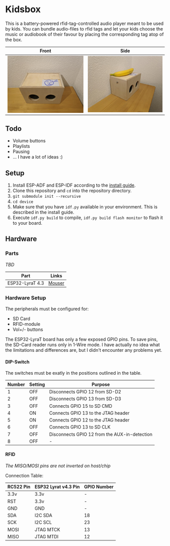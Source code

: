 # Kidsbox

This is a battery-powered rfid-tag-controlled audio player meant to be used by kids.
You can bundle audio-files to rfid tags and let your kids choose the music or audiobook of their favour by placing the corresponding tag atop of the box.

|Front|Side|
|-|-|
|![Frontal View](docs/img/front.jpeg)|![Side View](docs/img/side.jpeg)|

## Todo

- Volume buttons
- Playlists
- Pausing
- ... I have a lot of ideas :)

## Setup

1. Install ESP-ADF and ESP-IDF according to the [install guide](https://docs.espressif.com/projects/esp-adf/en/latest/get-started/index.html#installation-step-by-step).
2. Clone this repository and `cd` into the repository directory.
3. `git submodule init --recursive`
3. `cd device`
4. Make sure that you have `idf.py` available in your environment. This is described in the install guide.
5. Execute `idf.py build` to compile, `idf.py build flash monitor` to flash it to your board.

## Hardware

### Parts

_TBD_

|Part|Links|
|-|-|
|ESP32-LyraT 4.3|[Mouser](https://www.mouser.de/ProductDetail/Espressif-Systems/ESP32-LyraT?qs=MLItCLRbWsxPzPCja546ZA%3D%3D)|


### Hardware Setup

The peripherals must be configured for:

- SD Card
- RFID-module
- Vol+/- buttons 

The ESP32-LyraT board has only a few exposed GPIO pins. To save pins, the SD-Card reader runs only in 1-Wire mode. I have actually no idea what the limitations and differences are, but I didn't encounter any problems yet.

#### DIP-Switch

The switches must be exatly in the positions outlined in the table.

|Number|Setting|Purpose|
|-|-|-|
|1|OFF|Disconnects GPIO 12 from SD-D2|
|2|OFF|Disconnects GPIO 13 from SD-D3|
|3|OFF|Connects GPIO 15 to SD CMD|
|4|ON|Connects GPIO 13 to the JTAG header|
|5|ON|Connects GPIO 12 to the JTAG header|
|6|OFF|Connects GPIO 13 to SD CLK|
|7|OFF|Disconnects GPIO 12 from the AUX-in-detection|
|8|OFF| - |

#### RFID

_The MISO/MOSI pins are not inverted on host/chip_

Connection Table:

|RC522 Pin|ESP32 Lyrat v4.3 Pin|GPIO Number|
|-|-|-|
|3.3v|3.3v|-|
|RST|3.3v|-|
|GND|GND|-|
|SDA|I2C SDA|18|
|SCK|I2C SCL|23|
|MOSI|JTAG MTCK|13|
|MISO|JTAG MTDI|12|